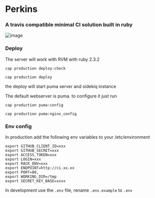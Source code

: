 # Perkins

### A travis compatible minimal CI solution built in ruby

![image](https://user-images.githubusercontent.com/11976/31534785-cb319dc6-afce-11e7-83a2-5ab8a4709365.png)

### Deploy

The server will work with RVM with ruby 2.3.2

    cap production deploy:check
  
    cap production deploy

the deploy will start puma server and sidekiq instance

The default webserver is puma. to configure it just run

    cap production puma:config
  
    cap production puma:nginx_config

### Env config

In production add the following env variables to your /etc/environment

    export GITHUB_CLIENT_ID=xxx
    export GITHUB_SECRET=xxx
    export ACCESS_TOKEN=xxx
    export LOGIN=xxx
    export RACK_ENV=xxx
    export ENDPOINT=http://ci.xx.xx
    export PORT=80,
    export WORKING_DIR=/tmp
    export SECRET_KEY_BASE=xxxx

In development use the `.env` file, rename `.env.example` to `.env`
